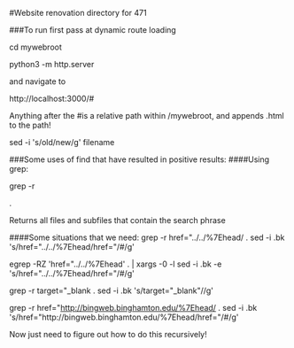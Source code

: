#Website renovation directory for 471

###To run first pass at dynamic route loading

cd mywebroot

python3 -m http.server

and navigate to

http://localhost:3000/#

Anything after the #is a relative path within /mywebroot, and appends .html to the path!



sed -i 's/old/new/g' filename

###Some uses of find that have resulted in positive results:
####Using grep:

grep -r <search phrase> .

Returns all files and subfiles that contain the search phrase

####Some situations that we need:
grep -r href=\"../../%7Ehead/ .
sed -i .bk 's/href="..\/..\/%7Ehead/href="\/#/g' <filename>

egrep -RZ 'href=\"..\/..\/%7Ehead' . | xargs -0 -l sed -i .bk -e 's/href="..\/..\/%7Ehead/href="\/#/g'

grep -r target=\"_blank .
sed -i .bk 's/target="_blank"//g' <filename>

grep -r href=\"http://bingweb.binghamton.edu/%7Ehead/ .
sed -i .bk 's/href="http:\/\/bingweb.binghamton.edu\/%7Ehead/href="\/#/g' <filename>

Now just need to figure out how to do this recursively!


